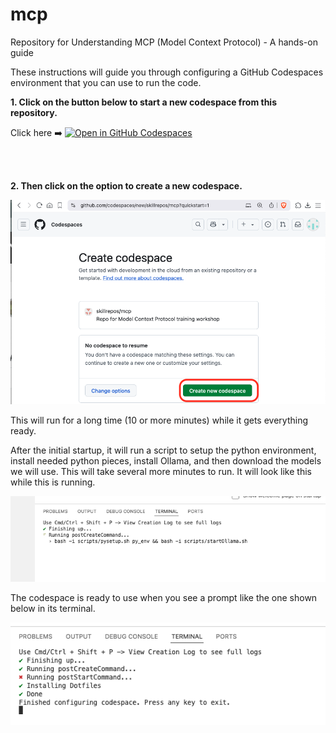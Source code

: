 # mcp
Repository for Understanding MCP (Model Context Protocol) - A hands-on guide 

These instructions will guide you through configuring a GitHub Codespaces environment that you can use to run the code. 

**1. Click on the button below to start a new codespace from this repository.**

Click here ➡️  [![Open in GitHub Codespaces](https://github.com/codespaces/badge.svg)](https://codespaces.new/skillrepos/mcp?quickstart=1)

<br><br>

**2. Then click on the option to create a new codespace.**

![Creating new codespace from button](./images/mcp1.png?raw=true "Creating new codespace from button")

This will run for a long time (10 or more minutes) while it gets everything ready.

After the initial startup, it will run a script to setup the python environment, install needed python pieces, install Ollama, and then download the models we will use. This will take several more minutes to run. It will look like this while this is running.

![Final prep](./images/mcp2.png?raw=true "Final prep")

The codespace is ready to use when you see a prompt like the one shown below in its terminal.

![Ready to use](./images/mcp3.png?raw=true "Ready to use")

